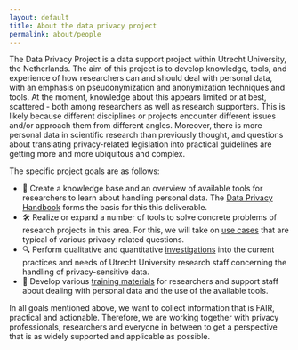 ```yaml
---
layout: default
title: About the data privacy project
permalink: about/people
---
```


The Data Privacy Project is a data support project within Utrecht University, the Netherlands. The aim of this project is to develop knowledge, tools, and experience of how researchers can and should deal with personal data, with an emphasis on pseudonymization and anonymization techniques and tools. At the moment, knowledge about this appears limited or at best, scattered - both among researchers as well as research supporters. This is likely because different disciplines or projects encounter different issues and/or approach them from different angles. Moreover, there is more personal data in scientific research than previously thought, and questions about translating privacy-related legislation into practical guidelines are getting more and more ubiquitous and complex.

The specific project goals are as follows:

- 🧠 Create a knowledge base and an overview of available tools for researchers to learn about handling personal data. The [Data Privacy Handbook](deliverables/dataprivacyhandbook) forms the basis for this this deliverable.
- 🛠️ Realize or expand a number of tools to solve concrete problems of research projects in this area. For this, we will take on [use cases](deliverables/use-cases) that are typical of various privacy-related questions.
- 🔍 Perform qualitative and quantitative [investigations](deliverables/survey) into the current practices and needs of Utrecht University research staff concerning the handling of privacy-sensitive data.
- 💪 Develop various [training materials](deliverables/dissemination) for researchers and support staff about dealing with personal data and the use of the available tools.

In all goals mentioned above, we want to collect information that is FAIR, practical and actionable. Therefore, we are working together with privacy professionals, researchers and everyone in between to get a perspective that is as widely supported and applicable as possible.